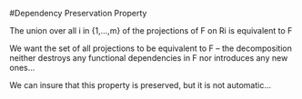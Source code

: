 #Dependency Preservation Property

The union over all i in {1,…,m} of the projections of F on Ri is equivalent to F

We want the set of all projections to be equivalent to F – the decomposition neither destroys any functional dependencies in F nor introduces any new ones…

We can insure that this property is preserved, but it is not automatic…